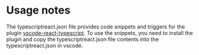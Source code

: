 # Usage notes

The typescriptreact.json file provides code snippets and triggers for the plugin [vscode-react-typescript](https://github.com/infeng/vscode-react-typescript/). To use the snippets, you need to install the plugin and copy the typescriptreact.json file contents into the typescriptreact.json in vscode.
